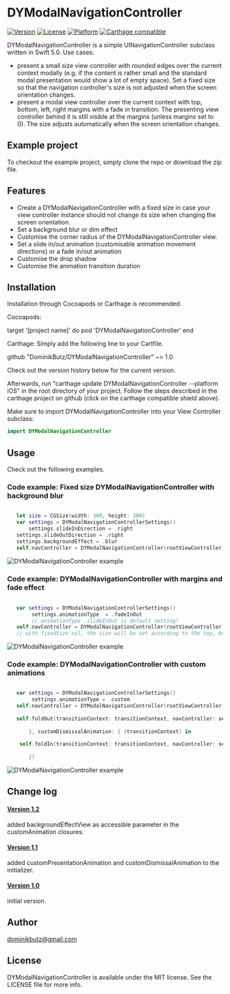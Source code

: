 # DYModalNavigationController

[![Version](https://img.shields.io/cocoapods/v/DYModalNavigationController.svg?style=flat)](https://cocoapods.org/pods/DYModalNavigationController)
[![License](https://img.shields.io/cocoapods/l/DYBadge.svg?style=flat)](https://cocoapods.org/pods/DYModalNavigationController)
[![Platform](https://img.shields.io/cocoapods/p/DYModalNavigationController.svg?style=flat)](https://cocoapods.org/pods/DYModalNavigationController)
[![Carthage compatible](https://img.shields.io/badge/Carthage-compatible-4BC51D.svg?style=flat)](https://github.com/Carthage/Carthage)


 DYModalNavigationController is a simple UINavigationController subclass written in Swift 5.0. Use cases:
 * present a small size view controller with rounded edges over the current context modally (e.g. if the content is rather small and the standard modal presentation would show a lot of empty space). Set a fixed size so that the navigation controller's size is not adjusted when the screen orientation changes. 
 *  present a modal view controller over the current context with top, bottom, left, right margins with a fade in transition. The presenting view controller behind it is still visible at the margins (unless margins set to 0). The size adjusts automatically when the screen orientation changes.

## Example project

To checkout the example project, simply clone the repo or download the zip file. 

## Features

* Create a DYModalNavigationController with a fixed size in case your view controller instance should not change its size when changing the screen orientation.
* Set a background blur or dim effect
* Customise the corner radius of the DYModalNavigationController view.
* Set a slide in/out animation (customisable animation movement directions) or a fade in/out animation
* Customise the drop shadow
* Customise the animation transition duration

## Installation


Installation through Cocoapods or Carthage is recommended. 

Cocoapods:

target '[project name]' do
 	pod 'DYModalNavigationController'
end

Carthage: Simply add the following line to your Cartfile.

github "DominikButz/DYModalNavigationController" ~> 1.0

Check out the version history below for the current version.

Afterwards, run "carthage update DYModalNavigationController --platform iOS" in the root directory of your project. Follow the steps described in the carthage project on github (click on the carthage compatible shield above). 

Make sure to import DYModalNavigationController into your View Controller subclass:

```Swift
import DYModalNavigationController
```

## Usage

Check out the following examples. 

### Code example: Fixed size DYModalNavigationController with background blur


```Swift

   let size = CGSize(width: 300, height: 200)
   var settings = DYModalNavigationControllerSettings()
	   settings.slideInDirection = .right
   settings.slideOutDirection = .right
   settings.backgroundEffect = .blur
   self.navController = DYModalNavigationController(rootViewController: 			contentVC(), fixedSize: size, settings: settings)

```

![DYModalNavigationController example](https://raw.githubusercontent.com/DominikButz/DYModalNavigationController/master/gitResources/DYModalNavigationController1-small.gif "DYModalNavigationController example 1") 

### Code example: DYModalNavigationController with margins and fade effect 

 
```Swift
	
   var settings = DYModalNavigationControllerSettings()
		settings.animationType  = .fadeInOut
		// animationType .slideInOut is default setting!
   self.navController = DYModalNavigationController(rootViewController: 			contentVC(), fixedSize: nil, settings: settings)
   // with fixedSize nil, the size will be set according to the top, bottom, 			left, right margins in the settings. 

```

![DYModalNavigationController example](https://raw.githubusercontent.com/DominikButz/DYModalNavigationController/master/gitResources/DYModalNavigationController2-small.gif "DYModalNavigationController example 2") 

### Code example: DYModalNavigationController with custom animations
 
```Swift

   var settings = DYModalNavigationControllerSettings()
		settings.animationType = .custom
   self.navController = DYModalNavigationController(rootViewController: 			contentVC(), fixedSize: size, settings: settings, customPresentationAnimation: { (transitionContext) in
   
   self.foldOut(transitionContext: transitionContext, navController: self.navController)
   
       }, customDismissalAnimation: { (transitionContext) in
           
    self.foldIn(transitionContext: transitionContext, navController: self.navController)
    
       })

```

![DYModalNavigationController example](https://raw.githubusercontent.com/DominikButz/DYModalNavigationController/master/gitResources/DYModalNavigationController3.gif "DYModalNavigationController example 3") 

## Change log
#### [Version 1.2](https://github.com/DominikButz/DYModalNavigationController/releases/tag/1.2)
added backgroundEffectView as accessible parameter in the customAnimation closures.

#### [Version 1.1](https://github.com/DominikButz/DYModalNavigationController/releases/tag/1.1)
added customPresentationAnimation and customDismissalAnimation to the initializer. 

#### [Version 1.0](https://github.com/DominikButz/DYModalNavigationController/releases/tag/1.0)
initial version.


## Author

dominikbutz@gmail.com

## License

DYModalNavigationController is available under the MIT license. See the LICENSE file for more info.



